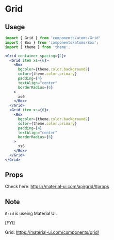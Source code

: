 # Grid

## Usage
```jsx
import { Grid } from 'components/atoms/Grid'
import { Box } from 'components/atoms/Box';
import { theme } from 'theme';

<Grid container spacing={2}>
  <Grid item xs={6}>
    <Box
      bgcolor={theme.color.background2}
      color={theme.color.primary}
      padding={4}
      textAlign="center"
      borderRadius={6}
    >
      xs6
    </Box>
  </Grid>
  <Grid item xs={6}>
    <Box
      bgcolor={theme.color.background2}
      color={theme.color.primary}
      padding={4}
      textAlign="center"
      borderRadius={6}
    >
      xs6
    </Box>
  </Grid>
</Grid>
```

## Props

Check here: https://material-ui.com/api/grid/#props

## Note

`Grid` is useing Material UI.

[FYI]

Grid: https://material-ui.com/components/grid/
